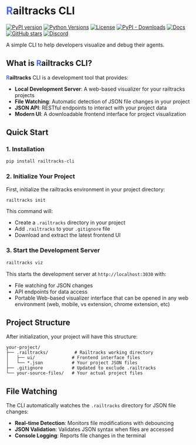 # <strong><span style="color:#4967EF">R</span>ailtracks</strong> CLI

[![PyPI version](https://img.shields.io/pypi/v/railtracks-cli)](https://github.com/RailtownAI/railtracks/releases)
[![Python Versions](https://img.shields.io/pypi/pyversions/railtracks-cli?logo=python&)](https://pypi.org/project/railtracks/)
[![License](https://img.shields.io/pypi/l/railtracks-cli)](https://opensource.org/licenses/MIT)
[![PyPI - Downloads](https://img.shields.io/pepy/dt/railtracks-cli)](https://pypistats.org/packages/railtracks-cli)
[![Docs](https://img.shields.io/badge/docs-latest-00BFFF.svg?logo=)](https://railtownai.github.io/railtracks/)
[![GitHub stars](https://img.shields.io/github/stars/RailtownAI/railtracks.svg?style=social&label=Star)](https://github.com/RailtownAI/railtracks)
[![Discord](https://img.shields.io/badge/Discord-Join-5865F2?logo=discord&logoColor=white)](https://discord.gg/h5ZcahDc)

A simple CLI to help developers visualize and debug their agents.

## What is <strong><span style="color:#4967EF">R</span>ailtracks</strong> CLI?

<strong><span style="color:#4967EF">R</span>ailtracks</strong> CLI is a development tool that provides:

- **Local Development Server**: A web-based visualizer for your railtracks projects
- **File Watching**: Automatic detection of JSON file changes in your project
- **JSON API**: RESTful endpoints to interact with your project data
- **Modern UI**: A downloadable frontend interface for project visualization

## Quick Start

### 1. Installation

```bash
pip install railtracks-cli
```

### 2. Initialize Your Project

First, initialize the railtracks environment in your project directory:

```bash
railtracks init
```

This command will:

- Create a `.railtracks` directory in your project
- Add `.railtracks` to your `.gitignore` file
- Download and extract the latest frontend UI

### 3. Start the Development Server

```bash
railtracks viz
```

This starts the development server at `http://localhost:3030` with:

- File watching for JSON changes
- API endpoints for data access
- Portable Web-based visualizer interface that can be opened in any web environment (web, mobile, vs extension, chrome extension, etc)

## Project Structure

After initialization, your project will have this structure:

```
your-project/
├── .railtracks/          # Railtracks working directory
│   ├── ui/              # Frontend interface files
│   └── *.json           # Your project JSON files
├── .gitignore           # Updated to exclude .railtracks
└── your-source-files/   # Your actual project files
```

## File Watching

The CLI automatically watches the `.railtracks` directory for JSON file changes:

- **Real-time Detection**: Monitors file modifications with debouncing
- **JSON Validation**: Validates JSON syntax when files are accessed
- **Console Logging**: Reports file changes in the terminal
